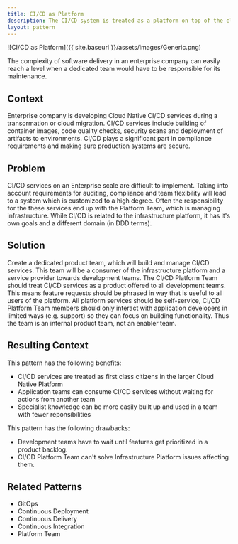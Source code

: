 ```yaml
---
title: CI/CD as Platform
description: The CI/CD system is treated as a platform on top of the cloud platform.
layout: pattern
---
```


![CI/CD as Platform]({{ site.baseurl }}/assets/images/Generic.png)

The complexity of software delivery in an enterprise company can easily reach a level when
a dedicated team would have to be responsible for its maintenance.

## Context

Enterprise company is developing Cloud Native CI/CD services during a transormation or
cloud migration. CI/CD services include building of container images, code quality checks,
security scans and deployment of artifacts to environments. CI/CD plays a significant
part in compliance requirements and making sure production systems are secure.

## Problem

CI/CD services on an Enterprise scale are difficult to implement. Taking into account 
requirements for auditing, compliance and team flexibility will lead to a system
which is customized to a high degree. Often the responsibility for the these services
end up with the Platform Team, which is managing infrastructure. While CI/CD is related
to the infrastructure platform, it has it's own goals and a different domain (in DDD terms).

## Solution

Create a dedicated product team, which will build and manage CI/CD services. This team will
be a consumer of the infrastructure platform and a service provider towards development
teams. The CI/CD Platform Team should treat CI/CD services as a product offered to all
development teams. This means feature requests should be phrased in way that is useful to
all users of the platform. All platform services should be self-service, CI/CD Platform Team 
members should only interact with application developers in limited ways (e.g. support) so
they can focus on building functionality. Thus the team is an internal product team, not an
enabler team.

## Resulting Context

This pattern has the following benefits:
* CI/CD services are treated as first class citizens in the larger Cloud Native Platform
* Application teams can consume CI/CD services without waiting for actions from another team
* Specialist knowledge can be more easily built up and used in a team with fewer reponsibilities

This pattern has the following drawbacks:
* Development teams have to wait until features get prioritized in a product backlog.
* CI/CD Platform Team can't solve Infrastructure Platform issues affecting them.

## Related Patterns

* GitOps
* Continuous Deployment
* Continuous Delivery
* Continuous Integration
* Platform Team